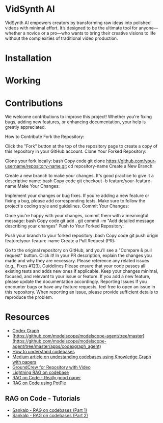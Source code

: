 # VidSynth AI 
VidSynth AI empowers creators by transforming raw ideas into polished videos with minimal effort. It’s designed to be the ultimate tool for anyone—whether a novice or a pro—who wants to bring their creative visions to life without the complexities of traditional video production.

# Installation



# Working 



# Contributions
We welcome contributions to improve this project! Whether you're fixing bugs, adding new features, or enhancing documentation, your help is greatly appreciated.

How to Contribute
Fork the Repository:

Click the "Fork" button at the top of the repository page to create a copy of this repository in your GitHub account.
Clone Your Forked Repository:

Clone your fork locally:
bash
Copy code
git clone https://github.com/your-username/repository-name.git
cd repository-name
Create a New Branch:

Create a new branch to make your changes. It's good practice to give it a descriptive name:
bash
Copy code
git checkout -b feature/your-feature-name
Make Your Changes:

Implement your changes or bug fixes.
If you're adding a new feature or fixing a bug, please add corresponding tests.
Make sure to follow the project's coding style and guidelines.
Commit Your Changes:

Once you're happy with your changes, commit them with a meaningful message:
bash
Copy code
git add .
git commit -m "Add detailed message describing your changes"
Push to Your Forked Repository:

Push your branch to your forked repository:
bash
Copy code
git push origin feature/your-feature-name
Create a Pull Request (PR):

Go to the original repository on GitHub, and you'll see a "Compare & pull request" button. Click it!
In your PR description, explain the changes you made and why they are necessary.
Please reference any related issues (e.g., Fixes #123).
Guidelines
Please ensure that your code passes all existing tests and adds new ones if applicable.
Keep your changes minimal, focused, and relevant to your issue or feature.
If you add a new feature, please update the documentation accordingly.
Reporting Issues
If you encounter bugs or have any feature requests, feel free to open an issue in this repository. When reporting an issue, please provide sufficient details to reproduce the problem.



# Resources
- [Codex Graph](https://www.arxiv.org/pdf/2408.03910)
- [https://github.com/modelscope/modelscope-agent/tree/master](https://github.com/modelscope/modelscope-agent/tree/master/apps/codexgraph_agent)
- [How to understand codebases](https://arxiv.org/html/2406.01422v1)
- [Medium article on undestanding codebases using Knowledge Graph with papers](https://medium.com/@ziche94/building-knowledge-graph-over-a-codebase-for-llm-245686917f96)
- [GroundCrew for Repository with Video](https://github.com/prolego-team/groundcrew)
- [Lightning RAG on codebase](https://lightning.ai/lightning-ai/studios/chat-with-your-code-using-rag)
- [RAG on Code - Really good paper](https://code-rag-bench.github.io/)
- [RAG on Code using PotPie](https://github.com/potpie-ai/potpie)


## RAG on Code - Tutorials
- [Sankalp - RAG on codebases (Part 1)](https://sankalp1999.notion.site/Learnings-from-codeQA-Part-1-5eb12ceb948040789d0a0aca1ac23329#8ab65a66ee2248ebbab79daf4c15bd0f)
- [Sankalp - RAG on codebases (Part 2)](https://blog.lancedb.com/rag-codebase-1/)
